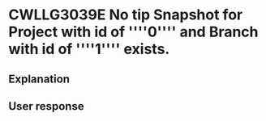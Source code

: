 # CWLLG3039E No tip Snapshot for Project with id of ''''0'''' and Branch with id of ''''1'''' exists.

## Explanation

## User response